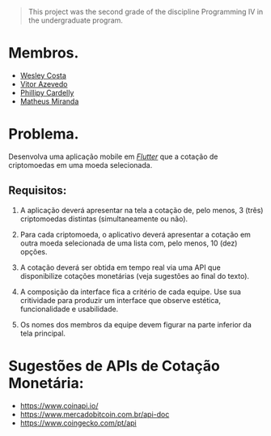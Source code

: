 > This project was the second grade of the discipline Programming IV in the 
> undergraduate program.

# Membros.

- [Wesley Costa](https://github.com/NKS1608)
- [Vitor Azevedo](https://github.com/vitorAzevedo09)
- [Phillipy Cardelly](https://github.com/cardelly)
- [Matheus Miranda](https://github.com/Jhynn)

# Problema.

Desenvolva uma aplicação mobile em _[Flutter](https://flutter.dev/)_ que a
cotação de criptomoedas em uma moeda selecionada.

## Requisitos:

1. A aplicação deverá apresentar na tela a cotação de, pelo menos, 3 (três) 
criptomoedas distintas (simultaneamente ou não).

2. Para cada criptomoeda, o aplicativo deverá apresentar a cotação em outra 
moeda selecionada de uma lista com, pelo menos, 10 (dez) opções.

3. A cotação deverá ser obtida em tempo real via uma API que disponibilize 
cotações monetárias (veja sugestões ao final do texto).

4. A composição da interface fica a critério de cada equipe. Use sua 
critividade para produzir um interface que observe estética, funcionalidade 
e usabilidade.

5. Os nomes dos membros da equipe devem figurar na parte inferior da 
tela principal.

# Sugestões de APIs de Cotação Monetária:

- https://www.coinapi.io/
- https://www.mercadobitcoin.com.br/api-doc
- https://www.coingecko.com/pt/api
